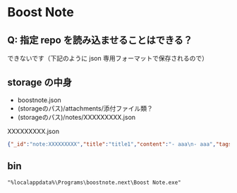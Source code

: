 # Boost Note

## Q: 指定 repo を読み込ませることはできる？
できないです（下記のように json 専用フォーマットで保存されるので）

## storage の中身
- boostnote.json
- (storageのパス)/attachments/添付ファイル類？
- (storageのパス)/notes/XXXXXXXXX.json

XXXXXXXXX.json

```json
{"_id":"note:XXXXXXXXX","title":"title1","content":"- aaa\n- aaa","tags":[],"folderPathname":"/","data":{},"createdAt":"GMTっぽいんだけど","updatedAt":"GMTっぽいんだけど","trashed":false,"_rev":"XXXXXXXXX"}
```

## bin

```
"%localappdata%\Programs\boostnote.next\Boost Note.exe"
```

